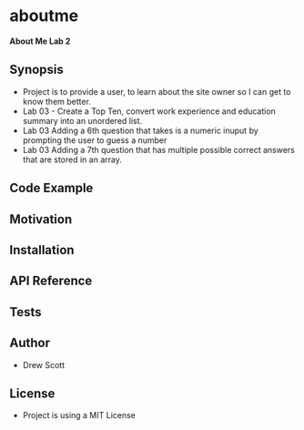 # aboutme
**About Me Lab 2**
## Synopsis
- Project is to provide a user, to learn about the site owner so I can get to know them better.
- Lab 03 - Create a Top Ten, convert work experience and education summary into an unordered list.
- Lab 03 Adding a 6th question that takes is a numeric inuput by prompting the user to guess a number 
- Lab 03 Adding a 7th question that has multiple possible correct answers that are stored in an array.
## Code Example


## Motivation

## Installation



## API Reference

## Tests



## Author
- Drew Scott



## License
- Project is using a MIT License
